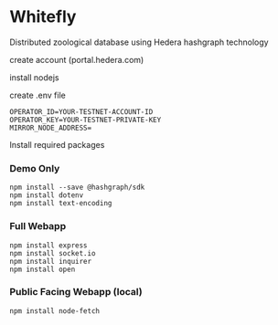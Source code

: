 # Whitefly #
Distributed zoological database using Hedera hashgraph technology

create account (portal.hedera.com)


install nodejs


create .env file
  ```
  OPERATOR_ID=YOUR-TESTNET-ACCOUNT-ID
  OPERATOR_KEY=YOUR-TESTNET-PRIVATE-KEY
  MIRROR_NODE_ADDRESS=
  ```
  
  
Install required packages 
  ### Demo Only ###
  ```
  npm install --save @hashgraph/sdk
  npm install dotenv
  npm install text-encoding
  ```
  ### Full Webapp ###
  ```
  npm install express
  npm install socket.io
  npm install inquirer
  npm install open
  ```
  ### Public Facing Webapp (local) ###
  ```
  npm install node-fetch
  ```

